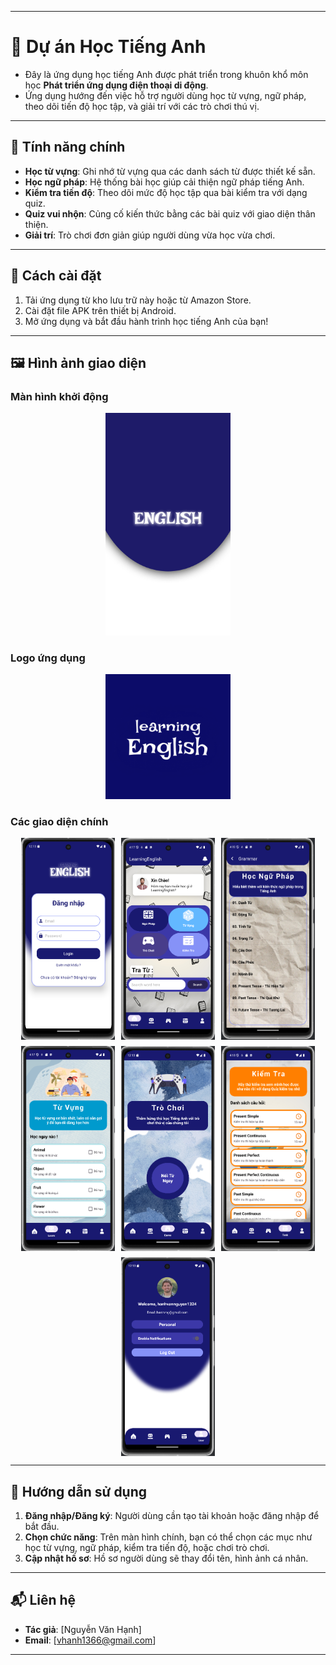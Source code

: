 

---

# 📘 Dự án Học Tiếng Anh  

- Đây là ứng dụng học tiếng Anh được phát triển trong khuôn khổ môn học **Phát triển ứng dụng điện thoại di động**.  
- Ứng dụng hướng đến việc hỗ trợ người dùng học từ vựng, ngữ pháp, theo dõi tiến độ học tập, và giải trí với các trò chơi thú vị.  

---

## 🌟 **Tính năng chính**  
- **Học từ vựng**: Ghi nhớ từ vựng qua các danh sách từ được thiết kế sẵn.  
- **Học ngữ pháp**: Hệ thống bài học giúp cải thiện ngữ pháp tiếng Anh.  
- **Kiểm tra tiến độ**: Theo dõi mức độ học tập qua bài kiểm tra với dạng quiz.  
- **Quiz vui nhộn**: Củng cố kiến thức bằng các bài quiz với giao diện thân thiện.  
- **Giải trí**: Trò chơi đơn giản giúp người dùng vừa học vừa chơi.  

---

## 🚀 **Cách cài đặt**  
1. Tải ứng dụng từ kho lưu trữ này hoặc từ Amazon Store.  
2. Cài đặt file APK trên thiết bị Android.  
3. Mở ứng dụng và bắt đầu hành trình học tiếng Anh của bạn!  

---

## 🖼 **Hình ảnh giao diện**

### **Màn hình khởi động**  
<div style="text-align: center; margin: 10px 0;">  
   <img src="./splashapp.png" alt="Giao diện khởi động" width="200">  
</div>  

### **Logo ứng dụng**  
<div style="text-align: center; margin: 10px 0;">  
   <img src="./logoappMignight.png" alt="Logo của ứng dụng" width="200">  
</div>  

### **Các giao diện chính**  
<div style="display: flex; flex-wrap: wrap; justify-content: center; gap: 10px; margin-top: 10px;">  
   <img src="./imageloginapp.png" alt="Giao diện đăng nhập" width="150">  
   <img src="./imgHome.png" alt="Giao diện trang chính" width="150">
   <img src="./imgGrammar.png" alt="Giao diện ngữ pháp" width="150">  
   <img src="./imgVoca.png" alt="Giao diện từ vựng" width="150">  
   <img src="./imagegameapp.png" alt="Giao diện trò chơi" width="150"> 
   <img src="./imgTask.png" alt="Giao diện kiểm tra" width="150">  
   <img src="./imageuserapp.png" alt="Giao diện người dùng" width="150">  
</div>  

---

## 📖 **Hướng dẫn sử dụng**  
1. **Đăng nhập/Đăng ký**: Người dùng cần tạo tài khoản hoặc đăng nhập để bắt đầu.  
2. **Chọn chức năng**: Trên màn hình chính, bạn có thể chọn các mục như học từ vựng, ngữ pháp, kiểm tra tiến độ, hoặc chơi trò chơi.  
3. **Cập nhật hồ sơ**: Hồ sơ người dùng sẽ thay đổi tên, hình ảnh cá nhân.  

---

## 📬 **Liên hệ**  
- **Tác giả**: [Nguyễn Văn Hạnh]  
- **Email**: [vhanh1366@gmail.com]  

---

